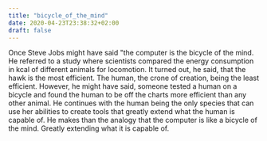 ```yaml
---
title: "bicycle_of_the_mind"
date: 2020-04-23T23:38:32+02:00
draft: false
---
```


Once Steve Jobs might have said "the computer is the bicycle of the mind. He referred to a study where scientists compared the energy consumption in kcal of different animals for locomotion. It turned out, he said, that the hawk is the most efficient. The human, the crone of creation, being the least efficient. However, he might have said, someone tested a human on a bicycle and found the human to be off the charts more efficient than any other animal. He continues with the human being the only species that can use her abilities to create tools that greatly extend what the human is capable of. He makes than the analogy that the computer is like a bicycle of the mind. Greatly extending what it is capable of. 


